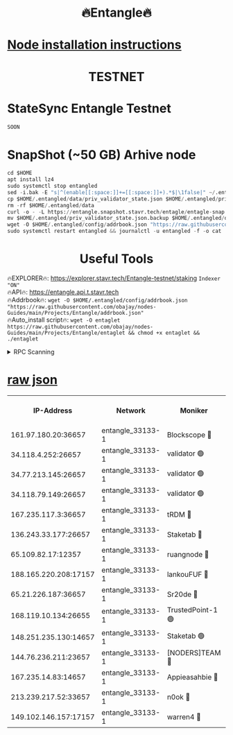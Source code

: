 <h1 align="center"> 🔥Entangle🔥</h1>

[Node installation instructions](https://github.com/obajay/nodes-Guides/tree/main/Projects/Entangle)
=

<h1 align="center"> TESTNET</h1>

# StateSync Entangle Testnet
```python
SOON
```
# SnapShot (~50 GB) Arhive node
```python
cd $HOME
apt install lz4
sudo systemctl stop entangled
sed -i.bak -E "s|^(enable[[:space:]]+=[[:space:]]+).*$|\1false|" ~/.entangled/config/config.toml
cp $HOME/.entangled/data/priv_validator_state.json $HOME/.entangled/priv_validator_state.json.backup
rm -rf $HOME/.entangled/data
curl -o - -L https://entangle.snapshot.stavr.tech/entagle/entagle-snap.tar.lz4 | lz4 -c -d - | tar -x -C $HOME/.entangled --strip-components 2
mv $HOME/.entangled/priv_validator_state.json.backup $HOME/.entangled/data/priv_validator_state.json
wget -O $HOME/.entangled/config/addrbook.json "https://raw.githubusercontent.com/obajay/nodes-Guides/main/Projects/Entangle/addrbook.json"
sudo systemctl restart entangled && journalctl -u entangled -f -o cat
```
 <h1 align="center"> Useful Tools</h1>
 
🔥EXPLORER🔥: https://explorer.stavr.tech/Entangle-testnet/staking        `Indexer "ON"` \
🔥API🔥:      https://entangle.api.t.stavr.tech \
🔥Addrbook🔥: ```wget -O $HOME/.entangled/config/addrbook.json "https://raw.githubusercontent.com/obajay/nodes-Guides/main/Projects/Entangle/addrbook.json"``` \
🔥Auto_install script🔥:  `wget -O entaglet https://raw.githubusercontent.com/obajay/nodes-Guides/main/Projects/Entangle/entaglet && chmod +x entaglet && ./entaglet`


<details>
<summary>RPC Scanning</summary>

<h2 align="center"> We scan nodes in real time every 4 hours. And we provide the final result of RPC endpoints.
We cannot influence the operation of these nodes in any way. </h2>


```python
If Voting Power is higher than 0 --> then the Node is a validator of the network and may be subject to attack and be a potential threat to the chain.
```
```python
We marked such validators with a red symbol
```

</details>

[raw json](https://rpc-check.entangt.stavr.tech/entangt/rpc-entangt-result.json)
=


<table><tr><th>IP-Address</th><th>Network</th><th>Moniker</th><th>Latest Block Height</th><th>Earliest Block Height</th><th>Catching Up</th><th>Tx Index</th><th>Voting Power</th><th>Scan Time</th></tr><tr><td>161.97.180.20:36657</td><td>entangle_33133-1</td><td>Blockscope 🔴</td><td>2604737</td><td>1</td><td>False</td><td>off</td><td>309674877700270</td><td>2024-03-12T04:20:45.177830987UTC</td></tr><tr><td>34.118.4.252:26657</td><td>entangle_33133-1</td><td>validator 🟢</td><td>2604737</td><td>1</td><td>False</td><td>on</td><td>0</td><td>2024-03-12T04:20:47.895499365UTC</td></tr><tr><td>34.77.213.145:26657</td><td>entangle_33133-1</td><td>validator 🟢</td><td>2604738</td><td>1</td><td>False</td><td>on</td><td>0</td><td>2024-03-12T04:20:50.460925676UTC</td></tr><tr><td>34.118.79.149:26657</td><td>entangle_33133-1</td><td>validator 🟢</td><td>2604743</td><td>1</td><td>False</td><td>on</td><td>0</td><td>2024-03-12T04:21:12.131229313UTC</td></tr><tr><td>167.235.117.3:36657</td><td>entangle_33133-1</td><td>tRDM 🔴</td><td>2604744</td><td>1</td><td>False</td><td>on</td><td>216665079718266</td><td>2024-03-12T04:21:14.694549263UTC</td></tr><tr><td>136.243.33.177:26657</td><td>entangle_33133-1</td><td>Staketab 🔴</td><td>2604742</td><td>660001</td><td>False</td><td>on</td><td>181047335018775</td><td>2024-03-12T04:21:05.479872421UTC</td></tr><tr><td>65.109.82.17:12357</td><td>entangle_33133-1</td><td>ruangnode 🔴</td><td>2604737</td><td>1312001</td><td>False</td><td>off</td><td>660039245599469</td><td>2024-03-12T04:20:45.515445515UTC</td></tr><tr><td>188.165.220.208:17157</td><td>entangle_33133-1</td><td>lankouFUF 🔴</td><td>2604738</td><td>1910001</td><td>False</td><td>off</td><td>330955981774939</td><td>2024-03-12T04:20:50.183292804UTC</td></tr><tr><td>65.21.226.187:36657</td><td>entangle_33133-1</td><td>Sr20de 🔴</td><td>2604736</td><td>2049001</td><td>False</td><td>off</td><td>29520660964668</td><td>2024-03-12T04:20:42.903071230UTC</td></tr><tr><td>168.119.10.134:26655</td><td>entangle_33133-1</td><td>TrustedPoint-1 🟢</td><td>2604744</td><td>2268001</td><td>False</td><td>off</td><td>0</td><td>2024-03-12T04:21:14.898848302UTC</td></tr><tr><td>148.251.235.130:14657</td><td>entangle_33133-1</td><td>Staketab 🟢</td><td>2604736</td><td>2272001</td><td>False</td><td>on</td><td>0</td><td>2024-03-12T04:20:42.618555162UTC</td></tr><tr><td>144.76.236.211:23657</td><td>entangle_33133-1</td><td>[NODERS]TEAM 🔴</td><td>2604742</td><td>2304001</td><td>False</td><td>off</td><td>26809464209694866</td><td>2024-03-12T04:21:03.234525736UTC</td></tr><tr><td>167.235.14.83:14657</td><td>entangle_33133-1</td><td>Appieasahbie 🔴</td><td>2604744</td><td>2436001</td><td>False</td><td>on</td><td>43265823790044774</td><td>2024-03-12T04:21:14.410021283UTC</td></tr><tr><td>213.239.217.52:33657</td><td>entangle_33133-1</td><td>n0ok 🔴</td><td>2604743</td><td>2504743</td><td>False</td><td>off</td><td>46611027409006585</td><td>2024-03-12T04:21:09.761268402UTC</td></tr><tr><td>149.102.146.157:17157</td><td>entangle_33133-1</td><td>warren4 🔴</td><td>2604741</td><td>2558001</td><td>False</td><td>on</td><td>505711057492709</td><td>2024-03-12T04:21:00.964041702UTC</td></tr></table>
